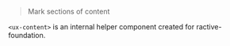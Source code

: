 > Mark sections of content

`<ux-content>` is an internal helper component created for ractive-foundation.
